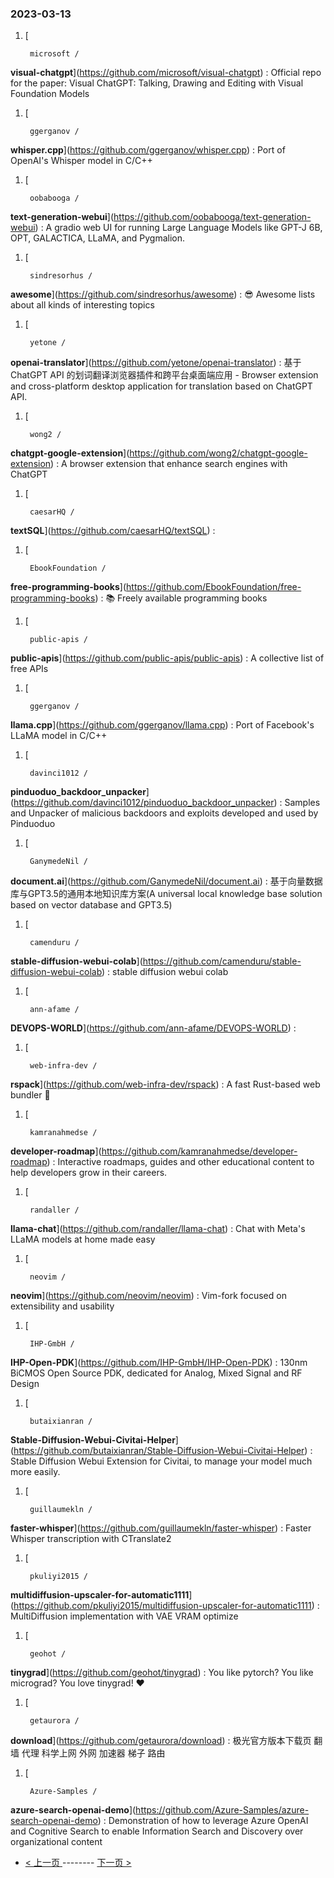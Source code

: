 ### 2023-03-13 
1. [
    

        microsoft /
**visual-chatgpt**](https://github.com/microsoft/visual-chatgpt) : Official repo for the paper: Visual ChatGPT: Talking, Drawing and Editing with Visual Foundation Models
1. [
    

        ggerganov /
**whisper.cpp**](https://github.com/ggerganov/whisper.cpp) : Port of OpenAI's Whisper model in C/C++
1. [
    

        oobabooga /
**text-generation-webui**](https://github.com/oobabooga/text-generation-webui) : A gradio web UI for running Large Language Models like GPT-J 6B, OPT, GALACTICA, LLaMA, and Pygmalion.
1. [
    

        sindresorhus /
**awesome**](https://github.com/sindresorhus/awesome) : 😎 Awesome lists about all kinds of interesting topics
1. [
    

        yetone /
**openai-translator**](https://github.com/yetone/openai-translator) : 基于 ChatGPT API 的划词翻译浏览器插件和跨平台桌面端应用 - Browser extension and cross-platform desktop application for translation based on ChatGPT API.
1. [
    

        wong2 /
**chatgpt-google-extension**](https://github.com/wong2/chatgpt-google-extension) : A browser extension that enhance search engines with ChatGPT
1. [
    

        caesarHQ /
**textSQL**](https://github.com/caesarHQ/textSQL) : 
1. [
    

        EbookFoundation /
**free-programming-books**](https://github.com/EbookFoundation/free-programming-books) : 📚 Freely available programming books
1. [
    

        public-apis /
**public-apis**](https://github.com/public-apis/public-apis) : A collective list of free APIs
1. [
    

        ggerganov /
**llama.cpp**](https://github.com/ggerganov/llama.cpp) : Port of Facebook's LLaMA model in C/C++
1. [
    

        davinci1012 /
**pinduoduo_backdoor_unpacker**](https://github.com/davinci1012/pinduoduo_backdoor_unpacker) : Samples and Unpacker of malicious backdoors and exploits developed and used by Pinduoduo
1. [
    

        GanymedeNil /
**document.ai**](https://github.com/GanymedeNil/document.ai) : 基于向量数据库与GPT3.5的通用本地知识库方案(A universal local knowledge base solution based on vector database and GPT3.5)
1. [
    

        camenduru /
**stable-diffusion-webui-colab**](https://github.com/camenduru/stable-diffusion-webui-colab) : stable diffusion webui colab
1. [
    

        ann-afame /
**DEVOPS-WORLD**](https://github.com/ann-afame/DEVOPS-WORLD) : 
1. [
    

        web-infra-dev /
**rspack**](https://github.com/web-infra-dev/rspack) : A fast Rust-based web bundler 🦀️
1. [
    

        kamranahmedse /
**developer-roadmap**](https://github.com/kamranahmedse/developer-roadmap) : Interactive roadmaps, guides and other educational content to help developers grow in their careers.
1. [
    

        randaller /
**llama-chat**](https://github.com/randaller/llama-chat) : Chat with Meta's LLaMA models at home made easy
1. [
    

        neovim /
**neovim**](https://github.com/neovim/neovim) : Vim-fork focused on extensibility and usability
1. [
    

        IHP-GmbH /
**IHP-Open-PDK**](https://github.com/IHP-GmbH/IHP-Open-PDK) : 130nm BiCMOS Open Source PDK, dedicated for Analog, Mixed Signal and RF Design
1. [
    

        butaixianran /
**Stable-Diffusion-Webui-Civitai-Helper**](https://github.com/butaixianran/Stable-Diffusion-Webui-Civitai-Helper) : Stable Diffusion Webui Extension for Civitai, to manage your model much more easily.
1. [
    

        guillaumekln /
**faster-whisper**](https://github.com/guillaumekln/faster-whisper) : Faster Whisper transcription with CTranslate2
1. [
    

        pkuliyi2015 /
**multidiffusion-upscaler-for-automatic1111**](https://github.com/pkuliyi2015/multidiffusion-upscaler-for-automatic1111) : MultiDiffusion implementation with VAE VRAM optimize
1. [
    

        geohot /
**tinygrad**](https://github.com/geohot/tinygrad) : You like pytorch? You like micrograd? You love tinygrad! ❤️
1. [
    

        getaurora /
**download**](https://github.com/getaurora/download) : 极光官方版本下载页 翻墙 代理 科学上网 外网 加速器 梯子 路由
1. [
    

        Azure-Samples /
**azure-search-openai-demo**](https://github.com/Azure-Samples/azure-search-openai-demo) : Demonstration of how to leverage Azure OpenAI and Cognitive Search to enable Information Search and Discovery over organizational content 

- [ < 上一页 ](https://github.com/able8/github-trending-daily-record/blob/master/2023-03-12.md) -------- [ 下一页 > ](https://github.com/able8/github-trending-daily-record/blob/master/2023-03-14.md)